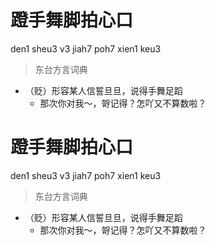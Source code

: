 # 蹬手舞脚拍心口
den1 sheu3 v3 jiah7 poh7 xien1 keu3
> 东台方言词典
- （贬）形容某人信誓旦旦，说得手舞足蹈
  - 那次你对我～，哿记得？怎吖又不算数啦？

# 蹬手舞脚拍心口
den1 sheu3 v3 jiah7 poh7 xien1 keu3
> 东台方言词典
- （贬）形容某人信誓旦旦，说得手舞足蹈
  - 那次你对我～，哿记得？怎吖又不算数啦？
